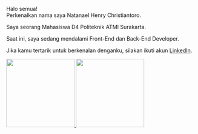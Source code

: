 Halo semua!<br>
Perkenalkan nama saya Natanael Henry Christiantoro.<br>

Saya seorang Mahasiswa D4 Politeknik ATMI Surakarta.<br>

Saat ini, saya sedang mendalami Front-End dan Back-End Developer.<br>

Jika kamu tertarik untuk berkenalan denganku, silakan ikuti akun [LinkedIn](www.linkedin.com/in/natanael-henry).

<p align="left">
<a href="https://github.com/penuliscode">
  <img height="180em" src="https://github-readme-stats-eight-theta.vercel.app/api?username=penuliscode&show_icons=true&theme=algolia&include_all_commits=true&count_private=true"/>
  <img height="180em" src="https://github-readme-stats-eight-theta.vercel.app/api/top-langs/?username=penuliscode&layout=compact&theme=algolia"/>
</a>
</p>
